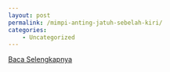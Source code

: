 ```yaml
---
layout: post
permalink: /mimpi-anting-jatuh-sebelah-kiri/
categories:
    - Uncategorized
---
```


[Baca Selengkapnya](/10)